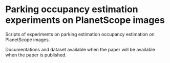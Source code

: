 Parking occupancy estimation experiments on PlanetScope images
====================================================

Scripts of experiments on parking estimation occupancy estimation on PlanetScope images.

Documentations and dataset available when the paper will be available when the paper is published.
